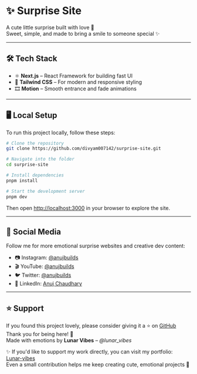 # ✨ Surprise Site

A cute little surprise built with love 💖  
Sweet, simple, and made to bring a smile to someone special ✨ 

---

## 🛠 Tech Stack

- ⚛️ **Next.js** – React Framework for building fast UI
- 🎨 **Tailwind CSS** – For modern and responsive styling
- 🎞️ **Motion** – Smooth entrance and fade animations

---

## 🖥 Local Setup

To run this project locally, follow these steps:

```bash
# Clone the repository
git clone https://github.com/divyam007142/surprise-site.git

# Navigate into the folder
cd surprise-site

# Install dependencies
pnpm install

# Start the development server
pnpm dev
```

Then open [http://localhost:3000](http://localhost:3000) in your browser to explore the site.

---

## 🔗 Social Media

Follow me for more emotional surprise websites and creative dev content:

- 📷 Instagram: [@anujbuilds](https://instagram.com/lunar_vibes23)
- 🎬 YouTube: [@anujbuilds](https://youtube.com/@lunarvibes)
- 🐦 Twitter: [@anujbuilds](https://twitter.com/26dsingh)
- 💼 LinkedIn: [Anuj Chaudhary](https://linkedin.com/in/divyam007)

---

## ⭐ Support

If you found this project lovely, please consider giving it a ⭐ on [GitHub](https://github.com/divyam007142)  
Thank you for being here! 🫶  
Made with emotions by **Lunar Vibes** – _@lunar_vibes_

✨ If you'd like to support my work directly, you can visit my portfolio:  
[Lunar-vibes](https://lunar-vibes-portfolio.netlify.app)  
Even a small contribution helps me keep creating cute, emotional projects 💖
